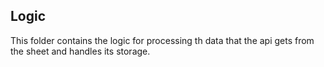 ## Logic

This folder contains the logic for processing th data that the api gets from the sheet and handles its storage.
